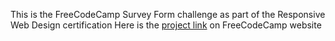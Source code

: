 This is the FreeCodeCamp Survey Form challenge as part of the Responsive Web Design certification
Here is the [project link](https://www.freecodecamp.org/learn/2022/responsive-web-design/build-a-survey-form-project/build-a-survey-form) on FreeCodeCamp website
